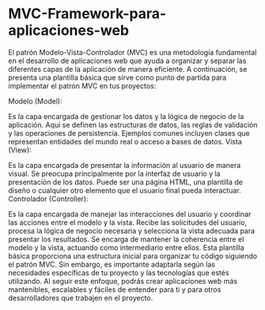 # MVC-Framework-para-aplicaciones-web
El patrón Modelo-Vista-Controlador (MVC) es una metodología fundamental en el desarrollo de aplicaciones web que ayuda a organizar y separar las diferentes capas de la aplicación de manera eficiente. A continuación, se presenta una plantilla básica que sirve como punto de partida para implementar el patrón MVC en tus proyectos:

Modelo (Model):

Es la capa encargada de gestionar los datos y la lógica de negocio de la aplicación.
Aquí se definen las estructuras de datos, las reglas de validación y las operaciones de persistencia.
Ejemplos comunes incluyen clases que representan entidades del mundo real o acceso a bases de datos.
Vista (View):

Es la capa encargada de presentar la información al usuario de manera visual.
Se preocupa principalmente por la interfaz de usuario y la presentación de los datos.
Puede ser una página HTML, una plantilla de diseño o cualquier otro elemento que el usuario final pueda interactuar.
Controlador (Controller):

Es la capa encargada de manejar las interacciones del usuario y coordinar las acciones entre el modelo y la vista.
Recibe las solicitudes del usuario, procesa la lógica de negocio necesaria y selecciona la vista adecuada para presentar los resultados.
Se encarga de mantener la coherencia entre el modelo y la vista, actuando como intermediario entre ellos.
Esta plantilla básica proporciona una estructura inicial para organizar tu código siguiendo el patrón MVC. Sin embargo, es importante adaptarla según las necesidades específicas de tu proyecto y las tecnologías que estés utilizando. Al seguir este enfoque, podrás crear aplicaciones web más mantenibles, escalables y fáciles de entender para ti y para otros desarrolladores que trabajen en el proyecto.
